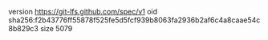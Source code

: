 version https://git-lfs.github.com/spec/v1
oid sha256:f2b43776ff55878f525fe5d5fcf939b8063fa2936b2af6c4a8caae54c8b829c3
size 5079
